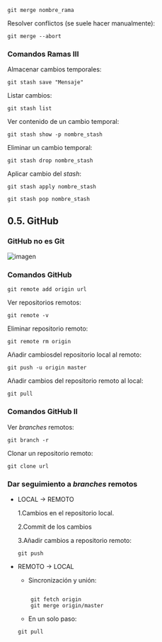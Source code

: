 
`git merge nombre_rama`

Resolver conflictos (se suele hacer manualmente):

`git merge --abort`


### Comandos Ramas III

Almacenar cambios temporales:

`git stash save "Mensaje"`

Listar cambios:

`git stash list`

Ver contenido de un cambio temporal:

`git stash show -p nombre_stash`

Eliminar un cambio temporal:

`git stash drop nombre_stash`

Aplicar cambio del *stash*:

`git stash apply nombre_stash`

`git stash pop nombre_stash`


## 0.5. GitHub

### GitHub no es Git

![imagen](http://1.bp.blogspot.com/-WY2YpNr3W6g/UY6tZAc-H3I/AAAAAAAABLY/xJ9x3wIY8V8/s1600/Github2.png)

### Comandos GitHub

`git remote add origin url`

Ver repositorios remotos:

`git remote -v`

Eliminar repositorio remoto:

`git remote rm origin`

Añadir cambiosdel repositorio local al remoto:

`git push -u origin master`

Añadir cambios del repositorio remoto al local:

`git pull`



### Comandos GitHub II

Ver *branches* remotos:

`git branch -r`

Clonar un repositorio remoto:

`git clone url`


### Dar seguimiento a *branches* remotos

* LOCAL -> REMOTO

	1.Cambios en el repositorio local.
	
	2.Commit de los cambios
	
	3.Añadir cambios a repositorio remoto:
	
	`git push`

* REMOTO -> LOCAL
	
	* Sincronización y unión:
	~~~
	
		git fetch origin
		git merge origin/master
	~~~

	* En un solo paso:
	
	 `git pull`
